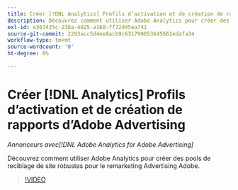 ```yaml
---
title: Créer [!DNL Analytics] Profils d’activation et de création de rapports d’Adobe Advertising
description: Découvrez comment utiliser Adobe Analytics pour créer des pools de reciblage de site robustes pour le remarketing Advertising Adobe.
exl-id: e367435c-238a-4025-a160-ff72d45ea741
source-git-commit: 2293acc5d4ee8acb9c631790853645661edafa34
workflow-type: tm+mt
source-wordcount: '0'
ht-degree: 0%

---
```


# Créer [!DNL Analytics] Profils d’activation et de création de rapports d’Adobe Advertising

*Annonceurs avec[!DNL Adobe Analytics for Adobe Advertising]*

Découvrez comment utiliser Adobe Analytics pour créer des pools de reciblage de site robustes pour le remarketing Advertising Adobe.

>[!VIDEO](https://video.tv.adobe.com/v/33503)
